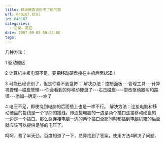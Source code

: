 ```yaml
---
title: 移动硬盘识别不了的问题
url: 640107.html
id: 640107
categories:
  - 日常。笔记
date: 2007-09-05 08:34:00
tags:
---
```


几种方法：

1
驱动原因

2
计算机主板电源不足，要把移动硬盘接在主机后面USB！

3
可能已经识别了，但是你看不到盘符：
解决办法：控制面板---管理工具---计算机管理--磁盘管理---你会看到的你移动硬盘了---右击磁盘----更改驱动器名和路径---添加--确定---ok了

4
电压不足，即使绕到电脑的后面插上也是一样不行。
解决方法：连接电脑和移动硬盘的接线是一个1对2的插线。即连接电脑的一边是两个插口连接移动硬盘的一边是一个插口。那么将连接电脑一边的两个插口全部同时都插到电脑机箱的后面就应该可以提供足够的电压了。

呵呵，费了半天劲。百度知道了一下，总算找到了答案，使用方法4解决了问题。